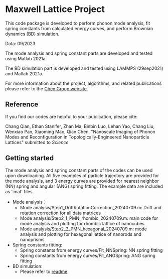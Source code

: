# Maxwell Lattice Project

This code package is developed to perform phonon mode analysis, fit spring constants from calculated energy curves, and perform Brownian dynamics (BD) simulation.

Data: 09/2023.

The mode analysis and spring constant parts are developed and tested using Matlab 2021a.  

The BD simulation part is developed and tested using LAMMPS (29sep2021) and Matlab 2021a.

For more information about the project, algorithms, and related publications please refer to the [Chen Group website](https://chenlab.matse.illinois.edu/).  

## Reference
If you find our codes are helpful to your publication, please cite:

Chang Qian, Ethan Stanifer, Zhan Ma, Binbin Luo, Lehan Yao, Chang Liu, Wenxiao Pan,  Xiaoming Mao, Qian Chen, "Nanoscale Imaging of Phonon Modes and Reconfiguration in Topologically-Engineered Nanoparticle Lattices" submitted to _Science_

## Getting started

The mode analysis and spring constant parts of the codes can be used upon downloading. All five examples of particle trajectory are provided for the mode analysis, and 3 energy curves are provided for nearest neighbor (NN) spring and angular (ANG) spring fitting. The example data are included as '.mat' files.
- Mode analysis：
  - Mode analysis/Step1_DriftRotationCorrection_20240709.m: Drift and rotation correction for all data matrices
  - Mode analysis/Step2_1_PMN_rhombic_20240709.m: main code for mode analysis and plotting for rhombic lattice of nanocubes
  - Mode analysis/Step2_2_PMN_hexagonal_20240709.m: mode analysis and plotting for hexagonal lattice of nanorods and nanoprisms
- Spring constants fitting:
  - Spring constants from energy curves/Fit_NNSpring: NN spring fitting
  - Spring constants from energy curves/Fit_ANGSpring: ANG spring fitting
- BD simulation:
  - Please refer to [readme](https://github.com/chenlabUIUC/MaxwellLattice/blob/main/Brownian%20dynamics%20simulation/Readme.md).
